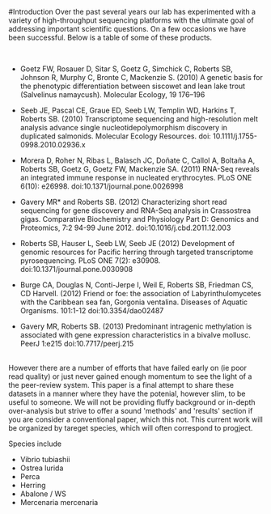 #Introduction
  Over the past several years our lab has experimented with a variety of high-throughput sequencing platforms with the ultimate goal of addressing important scientific questions. On a few occasions we have been successful. Below is a table of some of these products.
  
  <br>
  
* Goetz FW, Rosauer D, Sitar S, Goetz G, Simchick C, Roberts SB, Johnson R, Murphy C, Bronte C, Mackenzie S. (2010) A genetic basis for the phenotypic differentiation between siscowet and lean lake trout (Salvelinus namaycush). Molecular Ecology, 19 176–196

* Seeb JE, Pascal CE, Graue ED, Seeb LW, Templin WD, Harkins T, Roberts SB. (2010) Transcriptome sequencing and high-resolution melt analysis advance single nucleotidepolymorphism discovery in duplicated salmonids. Molecular Ecology Resources. doi: 10.1111/j.1755-0998.2010.02936.x

* Morera D, Roher N, Ribas L, Balasch JC, Doñate C, Callol A, Boltaña A, Roberts SB, Goetz G, Goetz FW, Mackenzie SA. (2011) RNA-Seq reveals an integrated immune response in nucleated erythrocytes. PLoS ONE 6(10): e26998. doi:10.1371/journal.pone.0026998

* Gavery MR* and Roberts SB. (2012) Characterizing short read sequencing for gene discovery and RNA-Seq analysis in Crassostrea gigas. Comparative Biochemistry and Physiology Part D: Genomics and Proteomics, 7:2 94-99 June 2012. doi:10.1016/j.cbd.2011.12.003

* Roberts SB, Hauser L, Seeb LW, Seeb JE (2012) Development of genomic resources for Pacific herring through targeted transcriptome pyrosequencing. PLoS ONE 7(2): e30908. doi:10.1371/journal.pone.0030908

*   Burge CA, Douglas N, Conti-Jerpe I, Weil E, Roberts SB, Friedman CS, CD Harvell. (2012) Friend or foe: the association of Labyrinthulomycetes with the Caribbean sea fan, Gorgonia ventalina. Diseases of Aquatic Organisms. 101:1-12 doi:10.3354/dao02487
 
*   Gavery MR, Roberts SB. (2013) Predominant intragenic methylation is associated with gene expression characteristics in a bivalve mollusc. PeerJ 1:e215 doi:10.7717/peerj.215
  
  <br>
  However there are a number of efforts that have failed early on (ie poor read quality) or just never gained enough momentum to see the light of a the peer-review system. This paper is a final attempt to share these datasets in a manner where they have the potenial, however slim, to be useful to someone. We will not be providing fluffy background or in-depth over-analysis but strive to offer a sound 'methods' and 'results' section if you are consider a conventional paper, which this not. This current work will be organized by tareget species, which will often correspond to progject.
  
  
  Species include  
  - Vibrio tubiashii  
  - Ostrea lurida  
  - Perca  
  - Herring  
  - Abalone / WS  
  - Mercenaria mercenaria
  
  